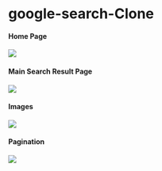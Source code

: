 # google-search-Clone
<h4>Home Page </h4>
<img src="https://user-images.githubusercontent.com/77965216/212329693-277938e3-0cd5-45ed-8663-883308b3f64c.png"/>
<h4>Main Search Result Page</h4>
<img src="https://user-images.githubusercontent.com/77965216/212329912-e2505f91-107b-482a-b943-0a5e754a8cf3.png"/>
<h4>Images</h4>
<img src="https://user-images.githubusercontent.com/77965216/212330089-f8d36dbf-8ed8-4a11-87e3-4b207309183d.png"/>
<h4>Pagination </h4>
<img src="https://user-images.githubusercontent.com/77965216/212330210-b7afe886-8c95-4ff2-a722-d8e081ce92fd.png"/>
